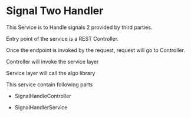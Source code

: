 # Signal Two Handler

This Service is to Handle  signals 2 provided by third parties.

Entry point of the service is a REST Controller. 

Once the endpoint is invoked by the request, request will  go to Controller.

Controller will invoke the service layer

Service layer will call the algo library

This service contain following parts

* SignalHandleController
  
* SignalHandlerService
  

